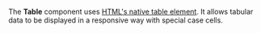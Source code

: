 The **Table** component uses [HTML's native table element](https://developer.mozilla.org/en-US/docs/Web/HTML/Element/table).
It allows tabular data to be displayed in a responsive way with special case cells.
